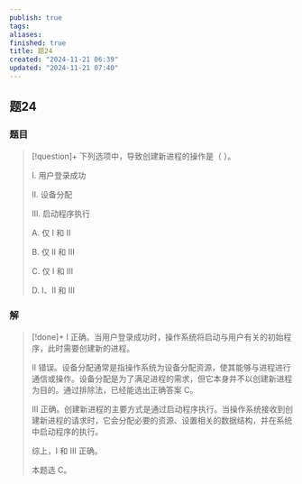 ```yaml
---
publish: true
tags: 
aliases: 
finished: true
title: 题24
created: "2024-11-21 06:39"
updated: "2024-11-21 07:40"
---
```

## 题24
### 题目
> [!question]+
> 下列选项中，导致创建新进程的操作是（ ）。
> 
> I. 用户登录成功
> 
> II. 设备分配
> 
> III. 启动程序执行
> 
> A. 仅 I 和 II
> 
> B. 仅 II 和 III
> 
> C. 仅 I 和 III
> 
> D. I、II 和 III
### 解
> [!done]+
> I 正确。当用户登录成功时，操作系统将启动与用户有关的初始程序，此时需要创建新的进程。
> 
> II 错误。设备分配通常是指操作系统为设备分配资源，使其能够与进程进行通信或操作。设备分配是为了满足进程的需求，但它本身并不以创建新进程为目的。通过排除法，已经能选出正确答案 C。
> 
> III 正确。创建新进程的主要方式是通过启动程序执行。当操作系统接收到创建新进程的请求时，它会分配必要的资源、设置相关的数据结构，并在系统中启动程序的执行。
> 
> 综上，I 和 III 正确。
> 
> 本题选 C。